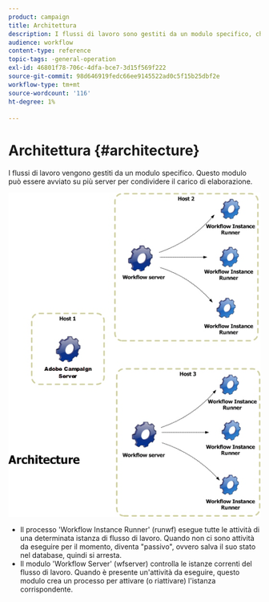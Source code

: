 ```yaml
---
product: campaign
title: Architettura
description: I flussi di lavoro sono gestiti da un modulo specifico, che può essere avviato su più server per condividere il carico di elaborazione.
audience: workflow
content-type: reference
topic-tags: -general-operation
exl-id: 46801f78-706c-4dfa-bce7-3d15f569f222
source-git-commit: 98d646919fedc66ee9145522ad0c5f15b25dbf2e
workflow-type: tm+mt
source-wordcount: '116'
ht-degree: 1%

---
```


# Architettura {#architecture}

I flussi di lavoro vengono gestiti da un modulo specifico. Questo modulo può essere avviato su più server per condividere il carico di elaborazione.

![](assets/architecture.png)

* Il processo &#39;Workflow Instance Runner&#39; (runwf) esegue tutte le attività di una determinata istanza di flusso di lavoro. Quando non ci sono attività da eseguire per il momento, diventa &quot;passivo&quot;, ovvero salva il suo stato nel database, quindi si arresta.
* Il modulo &#39;Workflow Server&#39; (wfserver) controlla le istanze correnti del flusso di lavoro. Quando è presente un&#39;attività da eseguire, questo modulo crea un processo per attivare (o riattivare) l&#39;istanza corrispondente.
